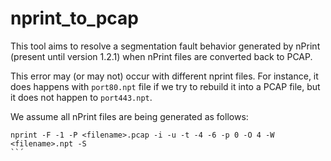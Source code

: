 # nprint_to_pcap

This tool aims to resolve a segmentation fault behavior generated by nPrint (present until version 1.2.1) when nPrint files are converted back to PCAP.

This error may (or may not) occur with different nprint files.
For instance, it does happens with `port80.npt` file if we try to rebuild it into a PCAP file, but it does not happen to `port443.npt`.

We assume all nPrint files are being generated as follows:
```
nprint -F -1 -P <filename>.pcap -i -u -t -4 -6 -p 0 -O 4 -W <filename>.npt -S
``´



